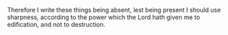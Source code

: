 Therefore I write these things being absent, lest being present I should use sharpness, according to the power which the Lord hath given me to edification, and not to destruction.
